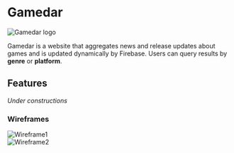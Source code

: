 # Gamedar

![Gamedar logo](http://res.cloudinary.com/liuffy/image/upload/c_scale,w_216/v1491088889/gamedar-logo2_cb0lgo.png)

Gamedar is a website that aggregates news and release updates about games and is updated dynamically by Firebase.
Users can query results by **genre** or **platform**. 

## Features

*Under constructions*

### Wireframes 
![Wireframe1](http://res.cloudinary.com/liuffy/image/upload/v1491088803/gamedar-wireframe-1_jmfsnw.png)  
![Wireframe2](http://res.cloudinary.com/liuffy/image/upload/v1491088803/gamedar-wireframe-article_ncaxqk.png)  
